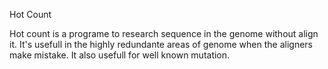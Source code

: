 Hot Count

Hot count is a programe to research sequence in the genome without align it. 
It's usefull in the highly redundante areas of genome when the aligners make mistake.
It also usefull for well known mutation. 